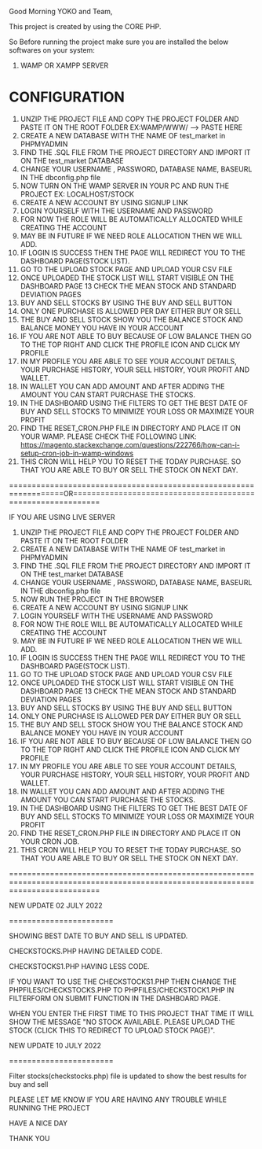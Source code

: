 Good Morning YOKO and Team,

This project is created by using the CORE PHP.

So Before running the project make sure you are installed the below softwares on your system:

1. WAMP OR XAMPP SERVER

CONFIGURATION
=============

1. UNZIP THE PROJECT FILE AND COPY THE PROJECT FOLDER AND PASTE IT ON THE ROOT FOLDER EX:WAMP/WWW/ --> PASTE HERE
2. CREATE A NEW DATABASE WITH THE NAME OF test_market in PHPMYADMIN
3. FIND THE .SQL FILE FROM THE PROJECT DIRECTORY AND IMPORT IT ON THE test_market DATABASE
4. CHANGE YOUR USERNAME , PASSWORD, DATABASE NAME, BASEURL IN THE dbconfig.php file
5. NOW TURN ON THE WAMP SERVER IN YOUR PC AND RUN THE PROJECT EX: LOCALHOST/STOCK
6. CREATE A NEW ACCOUNT BY USING SIGNUP LINK
7. LOGIN YOURSELF WITH THE USERNAME AND PASSWORD
8. FOR NOW THE ROLE WILL BE AUTOMATICALLY ALLOCATED WHILE CREATING THE ACCOUNT
9. MAY BE IN FUTURE IF WE NEED ROLE ALLOCATION THEN WE WILL ADD.
10. IF LOGIN IS SUCCESS THEN THE PAGE WILL REDIRECT YOU TO THE DASHBOARD PAGE(STOCK LIST).
11. GO TO THE UPLOAD STOCK PAGE AND UPLOAD YOUR CSV FILE
12. ONCE UPLOADED THE STOCK LIST WILL START VISIBLE ON THE DASHBOARD PAGE
13  CHECK THE MEAN STOCK AND STANDARD DEVIATION PAGES
14. BUY AND SELL STOCKS BY USING THE BUY AND SELL BUTTON
15. ONLY ONE PURCHASE IS ALLOWED PER DAY EITHER BUY OR SELL
16. THE BUY AND SELL STOCK SHOW YOU THE BALANCE STOCK AND BALANCE MONEY YOU HAVE IN YOUR ACCOUNT
17. IF YOU ARE NOT ABLE TO BUY BECAUSE OF LOW BALANCE THEN GO TO THE TOP RIGHT AND CLICK THE PROFILE ICON AND CLICK MY PROFILE 
18. IN MY PROFILE YOU ARE ABLE TO SEE YOUR ACCOUNT DETAILS, YOUR PURCHASE HISTORY, YOUR SELL HISTORY, YOUR PROFIT AND WALLET.
19. IN WALLET YOU CAN ADD AMOUNT AND AFTER ADDING THE AMOUNT YOU CAN START PURCHASE THE STOCKS.
20. IN THE DASHBOARD USING THE FILTERS TO GET THE BEST DATE OF BUY AND SELL STOCKS TO MINIMIZE YOUR LOSS OR MAXIMIZE YOUR PROFIT
21. FIND THE RESET_CRON.PHP FILE IN DIRECTORY AND PLACE IT ON YOUR WAMP. PLEASE CHECK THE FOLLOWING LINK: https://magento.stackexchange.com/questions/222766/how-can-i-setup-cron-job-in-wamp-windows
22. THIS CRON WILL HELP YOU TO RESET THE TODAY PURCHASE. SO THAT YOU ARE ABLE TO BUY OR SELL THE STOCK ON NEXT DAY.



==================================================================OR============================================================

IF YOU ARE USING LIVE SERVER

1. UNZIP THE PROJECT FILE AND COPY THE PROJECT FOLDER AND PASTE IT ON THE ROOT FOLDER 
2. CREATE A NEW DATABASE WITH THE NAME OF test_market in PHPMYADMIN
3. FIND THE .SQL FILE FROM THE PROJECT DIRECTORY AND IMPORT IT ON THE test_market DATABASE
4. CHANGE YOUR USERNAME , PASSWORD, DATABASE NAME, BASEURL IN THE dbconfig.php file
5. NOW RUN THE PROJECT IN THE BROWSER 
6. CREATE A NEW ACCOUNT BY USING SIGNUP LINK
7. LOGIN YOURSELF WITH THE USERNAME AND PASSWORD
8. FOR NOW THE ROLE WILL BE AUTOMATICALLY ALLOCATED WHILE CREATING THE ACCOUNT
9. MAY BE IN FUTURE IF WE NEED ROLE ALLOCATION THEN WE WILL ADD.
10. IF LOGIN IS SUCCESS THEN THE PAGE WILL REDIRECT YOU TO THE DASHBOARD PAGE(STOCK LIST).
11. GO TO THE UPLOAD STOCK PAGE AND UPLOAD YOUR CSV FILE
12. ONCE UPLOADED THE STOCK LIST WILL START VISIBLE ON THE DASHBOARD PAGE
13  CHECK THE MEAN STOCK AND STANDARD DEVIATION PAGES
14. BUY AND SELL STOCKS BY USING THE BUY AND SELL BUTTON
15. ONLY ONE PURCHASE IS ALLOWED PER DAY EITHER BUY OR SELL
16. THE BUY AND SELL STOCK SHOW YOU THE BALANCE STOCK AND BALANCE MONEY YOU HAVE IN YOUR ACCOUNT
17. IF YOU ARE NOT ABLE TO BUY BECAUSE OF LOW BALANCE THEN GO TO THE TOP RIGHT AND CLICK THE PROFILE ICON AND CLICK MY PROFILE 
18. IN MY PROFILE YOU ARE ABLE TO SEE YOUR ACCOUNT DETAILS, YOUR PURCHASE HISTORY, YOUR SELL HISTORY, YOUR PROFIT AND WALLET.
19. IN WALLET YOU CAN ADD AMOUNT AND AFTER ADDING THE AMOUNT YOU CAN START PURCHASE THE STOCKS.
20. IN THE DASHBOARD USING THE FILTERS TO GET THE BEST DATE OF BUY AND SELL STOCKS TO MINIMIZE YOUR LOSS OR MAXIMIZE YOUR PROFIT
21. FIND THE RESET_CRON.PHP FILE IN DIRECTORY AND PLACE IT ON YOUR CRON JOB. 
22. THIS CRON WILL HELP YOU TO RESET THE TODAY PURCHASE. SO THAT YOU ARE ABLE TO BUY OR SELL THE STOCK ON NEXT DAY. 

================================================================================================================================

NEW UPDATE 02 JULY 2022

=======================

SHOWING BEST DATE TO BUY AND SELL IS UPDATED.

CHECKSTOCKS.PHP HAVING DETAILED CODE.

CHECKSTOCKS1.PHP HAVING LESS CODE.

IF YOU WANT TO USE THE CHECKSTOCKS1.PHP THEN CHANGE THE PHPFILES/CHECKSTOCKS.PHP TO PHPFILES/CHECKSTOCK1.PHP IN FILTERFORM ON SUBMIT FUNCTION IN THE DASHBOARD PAGE.

WHEN YOU ENTER THE FIRST TIME TO THIS PROJECT THAT TIME IT WILL SHOW THE MESSAGE "NO STOCK AVAILABLE. PLEASE UPLOAD THE STOCK (CLICK THIS TO REDIRECT TO UPLOAD STOCK PAGE)".


NEW UPDATE 10 JULY 2022

=======================

Filter stocks(checkstocks.php) file is updated to show the best results for buy and sell



PLEASE LET ME KNOW IF YOU ARE HAVING ANY TROUBLE WHILE RUNNING THE PROJECT


HAVE A NICE DAY

THANK YOU
